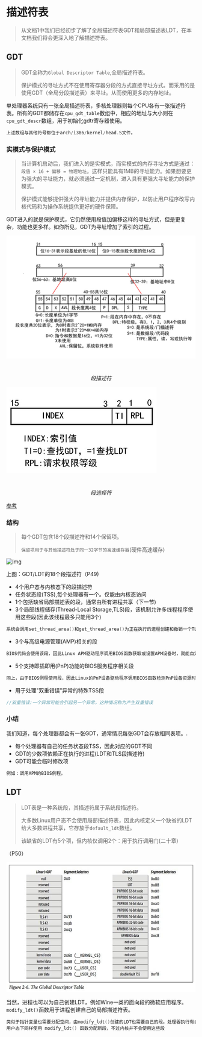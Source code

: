 # 描述符表

> 从文档1中我们已经初步了解了全局描述符表GDT和局部描述表LDT，在本文档我们将会更深入地了解描述符表。





## GDT

> GDT全称为`Global Descriptor Table`,全局描述符表。
>
> 保护模式的寻址方式不在使用寄存器分段的方式直接寻址方式。而采用的是使用GDT（全局分段描述表）来寻址。从而使用更多的内存地址。

单处理器系统只有一张全局描述符表，多核处理器则每个CPU各有一张描述符表。所有的GDT都储存在`cpu_gdt_table`数组中，相应的地址与大小则在`cpu_gdt_descr`数组，用于初始化gdtr寄存器使用。

```c
上述数组与其他符号都位于arch/i386/kernel/head.S文件。
```



### 实模式与保护模式

> 当计算机启动后，我们进入的是实模式，而实模式的内存寻址方式是通过：`段值 × 16 + 偏移 = 物理地址`。这样只能具有1MB的寻址能力。如果想要更为强大的寻址能力，就必须通过一定机制，进入具有更强大寻址能力的保护模式。
>
> 保护模式能够提供强大的寻址能力并提供内存保护，以防止用户程序改写内核代码和为操作系统提供更好的硬件保障。

GDT进入的就是保护模式，它仍然使用段值加偏移这样的寻址方式，但是更复杂，功能也更多样。如你所见，GDT为寻址增加了索引的过程。

![image-20220721011430564](内存寻址3_描述符表.assets/image-20220721011430564.png)

​                                                                                                                   $$段描述符$$

![image-20220721011435621](内存寻址3_描述符表.assets/image-20220721011435621.png)

​                                                                                                             $$段选择符$$

  [参考](https://blog.csdn.net/wenwushq/article/details/79805779)



### 结构

> 每个GDT包含18个段描述符和14个保留项。
>
> `保留项用于与其他描述符处于同一32字节的高速缓存器`(硬件高速缓存)

![img](http://mms2.baidu.com/it/u=611654618,3700442223&fm=253&app=138&f=JPEG&fmt=auto&q=75?w=600&h=410)

上图：GDT/LDT的18个段描述符（P49)

- 4个用户态与内核态下的段描述符
- 任务状态段(TSS),每个处理器有一个。仅能由内核态访问
- 1个包括缺省局部描述表的段，通常由所有进程共享（下一节)
- 3个局部线程储存(Thread-Local Storage,TLS)段，该机制允许多线程程序使用这些段(因此该线程最多只能用3个)

```c
系统会调用set_thread_area()和get_thread_area()为正在执行的进程创建和撤销一个TLS段
```

- 3个与高级电源管理(AMP)相关的段

```c
BIOS代码会使用该段，因此Linux APM驱动程序调用BIOS函数获取或设置APM设备时，就能自定义使用代码段，数据段。
```

- 5个支持即插即用(PnP)功能的BIOS服务程序相关段

```c
同上，由于BIOS例程使用段，因此Linux的PnP设备驱动程序调用BIOS函数检测PnP设备资源时，可以自定义使用代码段，数据段。
```

- 用于处理"双重错误"异常的特殊TSS段

```c
//双重错误:一个异常可能会引起另一个异常，这种情况称为产生双重错误
```



### 小结

我们知道，每个处理器都会有一张GDT，通常情况每张GDT会存放相同表项。.

- 每个处理器有自己的任务状态段TSS，因此对应的GDT不同
- GDT的少数项依赖正在执行的进程(LDT和TLS段描述符)
- GDT可能会临时修改项

```c
例如：调用APM的BIOS例程。
```





## LDT

> LDT表是一种系统段，其描述符属于系统段描述符。
>
> 大多数Linux用户态不会使用局部描述符表，因此内核定义一个缺省的LDT给大多数进程共享，它存放于`default_ldt`数组。
>
> 该缺省的LDT有5个项，但内核仅调用2个：用于执行调用门(二十章)

（P50）

![image-20220721011447927](内存寻址3_描述符表.assets/image-20220721011447927.png)



当然，进程也可以为自己创建LDT，例如Wine一类的面向段的微软应用程序。`modify_ldt()`函数用于进程创建自己的局部描述符表。

```c
类似于指针变量也需要分配空间，由modify_ldt()创建的LDT也需要自己的段。处理器执行有自定义LDT的进程时，CPU的GDT副本里的LDT项也需要得到修改。
用户态下同样使用 modify_ldt() 函数分配新段，不过内核并不会使用这些段
```

